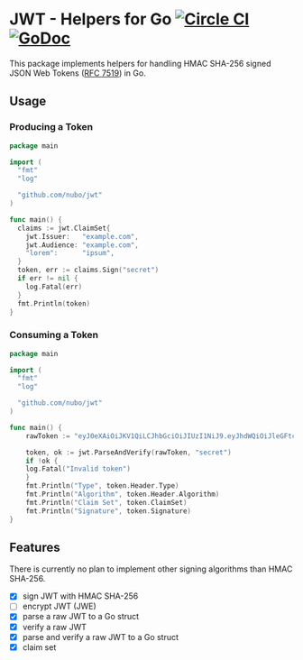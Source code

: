# JWT - Helpers for Go [![Circle CI](https://circleci.com/gh/nubo/jwt/tree/develop.svg?style=svg)](https://circleci.com/gh/nubo/jwt/tree/develop) [![GoDoc](https://godoc.org/github.com/nubo/jwt?status.svg)](https://godoc.org/github.com/nubo/jwt)

This package implements helpers for handling HMAC SHA-256 signed JSON Web Tokens ([RFC 7519](https://tools.ietf.org/html/rfc7519)) in Go.

## Usage

### Producing a Token

```go
package main

import (
  "fmt"
  "log"

  "github.com/nubo/jwt"
)

func main() {
  claims := jwt.ClaimSet{
    jwt.Issuer:   "example.com",
    jwt.Audience: "example.com",
    "lorem":      "ipsum",
  }
  token, err := claims.Sign("secret")
  if err != nil {
    log.Fatal(err)
  }
  fmt.Println(token)
}
```

### Consuming a Token

```go
package main

import (
  "fmt"
  "log"

  "github.com/nubo/jwt"
)

func main() {
	rawToken := "eyJ0eXAiOiJKV1QiLCJhbGciOiJIUzI1NiJ9.eyJhdWQiOiJleGFtcGxlLmNvbSIsImlzcyI6ImV4YW1wbGUuY29tIiwibG9yZW0iOiJpcHN1bSJ9.VhJwcvoGPhr_sY_YG6-rMNwU0YnpDSGw7jlArsnj8eA"

	token, ok := jwt.ParseAndVerify(rawToken, "secret")
	if !ok {
    log.Fatal("Invalid token")
	}
	fmt.Println("Type", token.Header.Type)
	fmt.Println("Algorithm", token.Header.Algorithm)
	fmt.Println("Claim Set", token.ClaimSet)
	fmt.Println("Signature", token.Signature)
}
```

## Features

There is currently no plan to implement other signing algorithms than HMAC
SHA-256.

- [x] sign JWT with HMAC SHA-256
- [ ] encrypt JWT (JWE)
- [x] parse a raw JWT to a Go struct
- [x] verify a raw JWT
- [x] parse and verify a raw JWT to a Go struct
- [x] claim set
